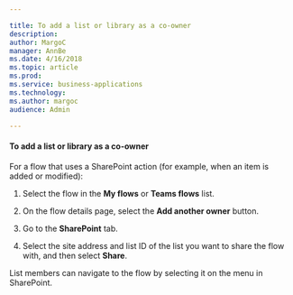 ```yaml
---

title: To add a list or library as a co-owner
description: 
author: MargoC
manager: AnnBe
ms.date: 4/16/2018
ms.topic: article
ms.prod: 
ms.service: business-applications
ms.technology: 
ms.author: margoc
audience: Admin

---
```

#### To add a list or library as a co-owner

For a flow that uses a SharePoint action (for example, when an item is added or
modified):

1.  Select the flow in the **My flows** or **Teams flows** list.

2.  On the flow details page, select the **Add another owner** button.

3.  Go to the **SharePoint** tab.

4.  Select the site address and list ID of the list you want to share the flow
    with, and then select **Share**.

List members can navigate to the flow by selecting it on the menu in SharePoint.
